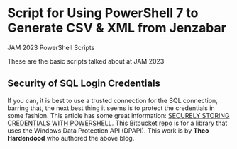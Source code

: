 # Script for Using PowerShell 7 to Generate CSV & XML from Jenzabar
JAM 2023 PowerShell Scripts

These are the basic scripts talked about at JAM 2023

## Security of SQL Login Credentials
If you can, it is best to use a trusted connection for the SQL connection, barring that, the next
best thing it seems is to protect the credentials in some fashion. This article has some great information: [SECURELY STORING CREDENTIALS WITH POWERSHELL](https://metisit.com/blog/securely-storing-credentials-with-powershell/). This Bitbucket [repo](https://bitbucket.org/metisit/credentialmanager/src/master/) is for a library that uses the Windows Data Protection API (DPAPI). This work is by **Theo Hardendood** who authored the above blog.
